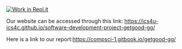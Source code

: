 [![Work in Repl.it](https://classroom.github.com/assets/work-in-replit-14baed9a392b3a25080506f3b7b6d57f295ec2978f6f33ec97e36a161684cbe9.svg)](https://classroom.github.com/online_ide?assignment_repo_id=368945&assignment_repo_type=GroupAssignmentRepo)

Our website can be accessed through this link: https://ics4u-ics4c.github.io/software-development-project-getgood-gg/

Here is a link to our report:https://compsci-1.gitbook.io/getgood-gg/